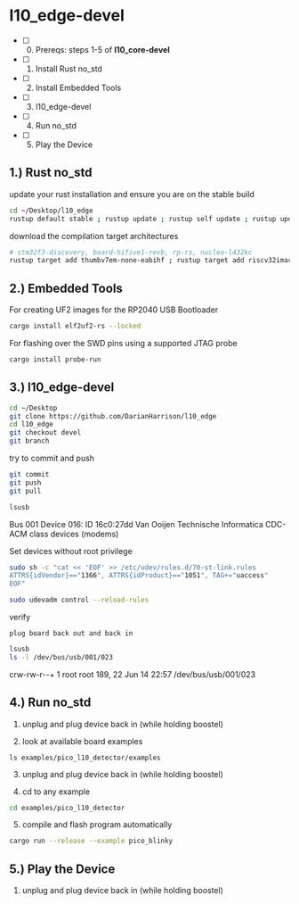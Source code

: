 # l10_edge-devel

- [ ] 0. Prereqs: steps 1-5 of **l10_core-devel**
- [ ] 1. Install Rust no_std
- [ ] 2. Install Embedded Tools
- [ ] 3. l10_edge-devel
- [ ] 4. Run no_std
- [ ] 5. Play the Device

## 1.) Rust no_std

update your rust installation and ensure you are on the stable build
```sh
cd ~/Desktop/l10_edge
rustup default stable ; rustup update ; rustup self update ; rustup update stable ; rustc --version --verbose
```

download the compilation target architectures
```sh
# stm32f3-discovery, board-hifive1-revb, rp-rs, nucleo-l432kc
rustup target add thumbv7em-none-eabihf ; rustup target add riscv32imac-unknown-none-elf ; rustup target add thumbv6m-none-eabi ; rustup target add thumbv7em-none-eabihf
```

## 2.) Embedded Tools

For creating UF2 images for the RP2040 USB Bootloader
```sh
cargo install elf2uf2-rs --locked
```

For flashing over the SWD pins using a supported JTAG probe
```sh
cargo install probe-run
```

## 3.) l10_edge-devel

```sh
cd ~/Desktop
git clone https://github.com/DarianHarrison/l10_edge
cd l10_edge
git checkout devel
git branch
```

try to commit and push
```sh
git commit
git push
git pull
```

```sh
lsusb
```
Bus 001 Device 016: ID 16c0:27dd Van Ooijen Technische Informatica CDC-ACM class devices (modems)


Set devices without root privilege
```sh
sudo sh -c "cat << 'EOF' >> /etc/udev/rules.d/70-st-link.rules
ATTRS{idVendor}=="1366", ATTRS{idProduct}=="1051", TAG+="uaccess"
EOF"
```
```sh
sudo udevadm control --reload-rules
```
verify
```
plug board back out and back in
```

```sh
lsusb
ls -l /dev/bus/usb/001/023
```
crw-rw-r--+ 1 root root 189, 22 Jun 14 22:57 /dev/bus/usb/001/023


## 4.) Run no_std

1. unplug and plug device back in (while holding boostel)

2. look at available board examples
```
ls examples/pico_l10_detector/examples
```
3. unplug and plug device back in (while holding boostel)

4. cd to any example
```sh
cd examples/pico_l10_detector
```
5. compile and flash program automatically
```sh
cargo run --release --example pico_blinky
```

## 5.) Play the Device

1. unplug and plug device back in (while holding boostel)